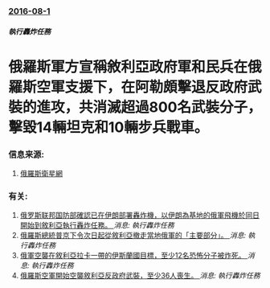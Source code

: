 ### [2016-08-1](/news/2016/08/1/index.md)

##### 執行轟炸任務
# 俄羅斯軍方宣稱敘利亞政府軍和民兵在俄羅斯空軍支援下，在阿勒頗擊退反政府武裝的進攻，共消滅超過800名武裝分子，擊毀14輛坦克和10輛步兵戰車。 




### 信息来源:

1. [俄羅斯衛星網](http://sputniknews.cn/military/20160802/1020375370.html)

### 有关:

1. [俄罗斯联邦国防部確認已在伊朗部署轟炸機，以伊朗為基地的俄軍飛機於同日開始到敘利亞執行轟炸任務。 ](/zh/news/2016/08/16/俄罗斯联邦国防部確認已在伊朗部署轟炸機-以伊朗為基地的俄軍飛機於同日開始到敘利亞執行轟炸任務.md) _消息: 執行轟炸任務_
2. [俄羅斯總統普京下令次日起從敘利亞撤走當地俄軍的「主要部分」。 ](/zh/news/2016/03/14/俄羅斯總統普京下令次日起從敘利亞撤走當地俄軍的-主要部分.md) _消息: 執行轟炸任務_
3. [俄軍空襲在敘利亞拉卡一帶的伊斯蘭國目標，至少12名恐怖分子被炸死。 ](/zh/news/2015/10/2/俄軍空襲在敘利亞拉卡一帶的伊斯蘭國目標-至少12名恐怖分子被炸死.md) _消息: 執行轟炸任務_
4. [俄羅斯空軍開始空襲敘利亞反政府武裝，至少36人喪生。 ](/zh/news/2015/09/30/俄羅斯空軍開始空襲敘利亞反政府武裝-至少36人喪生.md) _消息: 執行轟炸任務_
